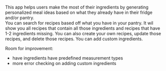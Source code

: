 This app helps users make the most of their ingredients by generating personalized meal ideas based on what they already have in their fridge and/or pantry.  
You can search for recipes based off what you have in your pantry. It wil show you all recipes that contain all those ingredients and recipes that have 1-2 ingredients missing.
You can also create your own recipes, update those recipes, and delete those recipes.
You can add custom ingredients.

Room for improvement:
- have ingredients have predefined measurement types
- more error checking on adding custom ingredients
